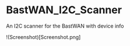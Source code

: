 # BastWAN_I2C_Scanner
An I2C scanner for the BastWAN with device info

!(Screenshot)[Screenshot.png]

